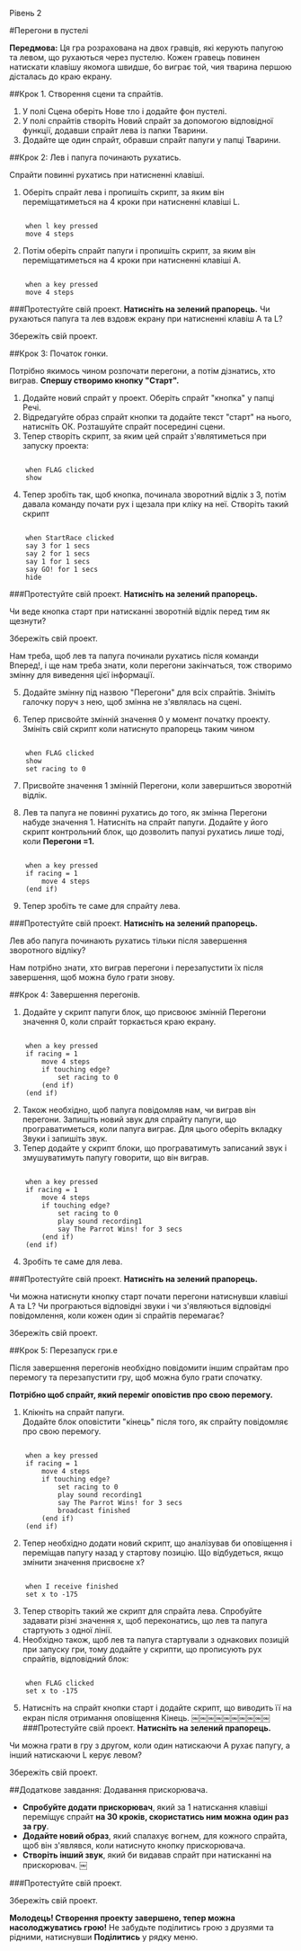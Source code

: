 Рівень 2

#Перегони в пустелі

__Передмова:__
Ця гра розрахована на двох гравців, які керують папугою та левом, що рухаються через пустелю. Кожен гравець повинен натискати клавішу якомога швидше, бо виграє той, чия тварина першою дісталась до краю екрану.


##Крок 1.  Створення сцени та спрайтів.

1.  У полі Сцена оберіть Нове тло і додайте фон пустелі.  
2. У полі спрайтів створіть Новий спрайт за допомогою відповідної функції, додавши спрайт лева із папки Тварини.
3. Додайте ще один спрайт, обравши спрайт папуги у папці Тварини.



##Крок 2: Лев і папуга починають рухатись.


Спрайти повинні рухатись при натисненні клавіші.


1. Оберіть спрайт лева і пропишіть скрипт, за яким він переміщатиметься на 4 кроки при натисненні клавіші L.

```scratch

	when l key pressed
	move 4 steps
```

2. Потім оберіть спрайт папуги і пропишіть скрипт, за яким він переміщатиметься на 4 кроки при натисненні клавіші А.

```scratch

	when a key pressed
	move 4 steps
```

###Протестуйте свій проект.
__Натисніть на зелений прапорець.__ 
Чи рухаються папуга та лев вздовж екрану при натисненні клавіш А та L?

Збережіть свій проект.


##Крок 3: Початок гонки.

Потрібно якимось чином розпочати перегони, а потім дізнатись, хто виграв.  __Спершу створимо кнопку "Старт".__

1. Додайте новий спрайт у проект. Оберіть спрайт "кнопка" у папці Речі.
2. Відредагуйте образ спрайт кнопки та додайте текст "старт" на нього, натисніть ОК. Розташуйте спрайт  посередині сцени.
3. Тепер створіть скрипт, за яким цей спрайт з'являтиметься при запуску проекта:

```scratch

	when FLAG clicked
	show
```
4. Тепер зробіть так, щоб кнопка, починала зворотний відлік з 3, потім давала команду почати рух і щезала при кліку на неї.  Створіть такий скрипт

```scratch

	when StartRace clicked
	say 3 for 1 secs
	say 2 for 1 secs
	say 1 for 1 secs
	say GO! for 1 secs
	hide
```

###Протестуйте свій проект.
__Натисніть на зелений прапорець.__

Чи веде кнопка старт при натисканні зворотній відлік перед тим як щезнути?

Збережіть свій проект.

Нам треба, щоб лев та папуга починали рухатись після команди Вперед!, і ще нам треба знати, коли перегони закінчаться, тож створимо змінну для виведення цієї інформації.

5. Додайте змінну під назвою "Перегони" для всіх спрайтів.  Зніміть галочку поруч з нею, щоб змінна не з'являлась на сцені.

6. Тепер присвойте змінній значення 0 у момент початку проекту. Змініть свій скрипт коли натиснуто прапорець таким чином

```scratch

	when FLAG clicked
	show
	set racing to 0
```

7. Присвойте значення 1 змінній Перегони, коли завершиться зворотній відлік.
 
8. Лев та папуга не повинні рухатись до того, як змінна Перегони набуде значення 1.  Натисніть на спрайт папуги.  Додайте у його скрипт контрольний блок, що дозволить папузі рухатись лише тоді, коли __Перегони =1.__

```scratch

	when a key pressed
	if racing = 1
		move 4 steps
	(end if)
```

9. Тепер зробіть те саме для спрайту лева.

###Протестуйте свій проект.
__Натисніть на зелений прапорець.__

Лев або папуга починають рухатись тільки після завершення зворотного відліку?

Нам потрібно знати, хто виграв перегони і перезапустити їх після завершення, щоб можна було грати знову.

##Крок 4: Завершення перегонів.

1. Додайте у скрипт папуги блок, що присвоює змінній Перегони значення 0, коли спрайт торкається краю екрану.

```scratch

	when a key pressed
	if racing = 1
		move 4 steps
		if touching edge?
			set racing to 0
		(end if)
	(end if)
```

2. Також необхідно, щоб папуга повідомляв нам, чи виграв він перегони.  Запишіть новий звук для спрайту папуги, що програватиметься, коли папуга виграє.  Для цього оберіть вкладку Звуки і запишіть звук.
3. Тепер додайте у скрипт блоки, що програватимуть записаний звук і змушуватимуть папугу говорити, що він виграв.

```scratch

	when a key pressed
	if racing = 1
		move 4 steps
		if touching edge?
			set racing to 0
			play sound recording1
			say The Parrot Wins! for 3 secs
		(end if)
	(end if)
```

4. Зробіть те саме для лева.

###Протестуйте свій проект.
__Натисніть на зелений прапорець.__

Чи можна натиснути кнопку старт почати перегони натиснувши клавіші А та L? 
Чи програються відповідні звуки і чи з'являються відповідні повідомлення, коли кожен один зі спрайтів перемагає?

Збережіть свій проект.

##Крок 5: Перезапуск гри.e

Після завершення перегонів необхідно повідомити іншим спрайтам про перемогу та перезапустити гру, щоб можна було грати спочатку.

__Потрібно щоб спрайт, який переміг оповістив про свою перемогу.__

1. Клікніть на спрайт папуги.  
Додайте блок оповістити "кінець" після того, як спрайту повідомляє про свою перемогу.

```scratch

	when a key pressed
	if racing = 1
		move 4 steps
		if touching edge?
			set racing to 0
			play sound recording1
			say The Parrot Wins! for 3 secs
			broadcast finished
		(end if)
	(end if)
```

2. Тепер необхідно додати новий скрипт, що аналізував би оповіщення і переміщав папугу назад у стартову позицію.  Що відбудеться, якщо змінити значення присвоєне х?

```scratch

	when I receive finished
	set x to -175
```

3. Тепер створіть такий же скрипт для спрайта лева.  Спробуйте задавати різні значення х, щоб переконатись, що лев та папуга стартують з одної лінії.
4. Необхідно також, щоб лев та папуга стартували з однакових позицій при запуску гри, тому додайте у  скрипти, що прописують рух спрайтів, відповідний блок:

```scratch

	when FLAG clicked
	set x to -175
```

5. Натисніть на спрайт кнопки старт і додайте скрипт, що виводить її на екран після отримання оповіщення Кінець.
￼￼￼￼￼￼￼￼￼￼
###Протестуйте свій проект.
__Натисніть на зелений прапорець.__


Чи можна грати в гру з другом, коли один натискаючи А рухає папугу, а інший натискаючи L керує левом?

Збережіть свій проект.

##Додаткове завдання: Додавання прискорювача.

* __Спробуйте додати прискорювач__, який за 1 натискання клавіші переміщує спрайт __на 30 кроків, скористатись ним можна один раз за гру__.
* __Додайте новий образ__, який спалахує вогнем, для кожного спрайта, щоб він з'являвся, коли натиснуто кнопку прискорювача.
* __Створіть інший звук__, який би видавав спрайт при натисканні на прискорювач.
￼

###Протестуйте свій проект.

Збережіть свій проект.


__Молодець! Створення проекту завершено, тепер можна насолоджуватись грою!__
Не забудьте поділитись грою з друзями та рідними, натиснувши __Поділитись__ у рядку меню.
